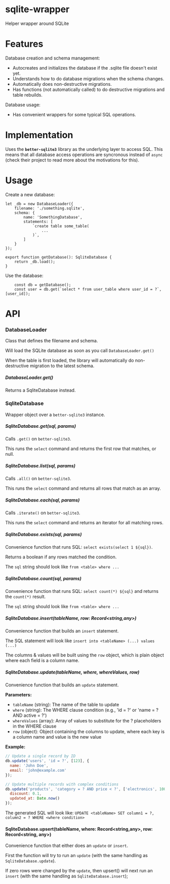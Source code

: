 
# sqlite-wrapper #

Helper wrapper around SQLite

# Features #

Database creation and schema management:

 - Autocreates and initializes the database if the .sqlite file doesn't exist yet.
 - Understands how to do database migrations when the schema changes.
 - Automatically does non-destructive migrations.
 - Has functions (not automatically called) to do destructive migrations and table rebuilds.

Database usage:

 - Has convenient wrappers for some typical SQL operations.

# Implementation #

Uses the **`better-sqlite3`** library as the underlying layer to access SQL. This means
that all database access operations are syncronous instead of `async` (check their project
to read more about the motivations for this).

# Usage #

Create a new database:

```
let _db = new DatabaseLoader({
    filename: './something.sqlite',
    schema: {
        name: 'SomethingDatabase',
        statements: [
            `create table some_table(
                ...
            )`,
        ]
    }
});

export function getDatabase(): SqliteDatabase {
    return _db.load();
}
```

Use the database:

```
    const db = getDatabase();
    const user = db.get(`select * from user_table where user_id = ?`, [user_id]);
```

# API #

### DatabaseLoader

Class that defines the filename and schema.

Will load the SQLite database as soon as you call `DatabaseLoader.get()`

When the table is first loaded, the library will automatically do non-destructive
migration to the latest schema.

##### DatabaseLoader.get()

Returns a SqliteDatabase instead.

### SqliteDatabase

Wrapper object over a `better-sqlite3` instance.

##### SqliteDatabase.get(sql, params)

Calls `.get()` on `better-sqlite3`.

This runs the `select` command and returns the first row that matches, or null.

##### SqliteDatabase.list(sql, params)

Calls `.all()` on `better-sqlite3`.

This runs the `select` command and returns all rows that match as an array.

##### SqliteDatabase.each(sql, params)

Calls `.iterate()` on `better-sqlite3`.

This runs the `select` command and returns an iterator for all matching rows.

##### SqliteDatabase.exists(sql, params)

Convenience function that runs SQL: `select exists(select 1 ${sql})`.

Returns a boolean if any rows matched the condition.

The `sql` string should look like `from <table> where ...`

##### SqliteDatabase.count(sql, params)

Convenience function that runs SQL: `select count(*) ${sql}` and returns the `count(*)` result.

The `sql` string should look like `from <table> where ...`

##### SqliteDatabase.insert(tableName, row: Record<string,any>)

Convenience function that builds an `insert` statement.

The SQL statement will look like `insert into <tableName> (...) values (...)`

The columns & values will be built using the `row` object, which
is plain object where each field is a column name.

##### SqliteDatabase.update(tableName, where, whereValues, row)

Convenience function that builds an `update` statement.

**Parameters:**
- `tableName` (string): The name of the table to update
- `where` (string): The WHERE clause condition (e.g., 'id = ?' or 'name = ? AND active = ?')
- `whereValues` (array): Array of values to substitute for the ? placeholders in the WHERE clause
- `row` (object): Object containing the columns to update, where each key is a column name and value is the new value

**Example:**
```javascript
// Update a single record by ID
db.update('users', 'id = ?', [123], { 
  name: 'John Doe', 
  email: 'john@example.com' 
});

// Update multiple records with complex conditions
db.update('products', 'category = ? AND price < ?', ['electronics', 100], {
  discount: 0.1,
  updated_at: Date.now()
});
```

The generated SQL will look like: `UPDATE <tableName> SET column1 = ?, column2 = ? WHERE <where condition>`

#### SqliteDatabase.upsert(tableName, where: Record<string,any>, row: Record<string, any>)

Convenience function that either does an `update` or `insert`.

First the function will try to run an `update` (with the same handling as `SqliteDatabase.update`).

If zero rows were changed by the `update`, then upsert() will next run an `insert` (with the
same handling as `SqliteDatabase.insert`);


